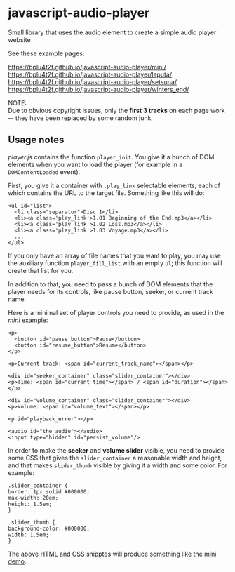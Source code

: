 # javascript-audio-player
Small library that uses the audio element to create a simple audio player website

See these example pages:

https://bplu4t2f.github.io/javascript-audio-player/mini/  
https://bplu4t2f.github.io/javascript-audio-player/laputa/  
https://bplu4t2f.github.io/javascript-audio-player/setsuna/  
https://bplu4t2f.github.io/javascript-audio-player/winters_end/  

NOTE:  
Due to obvious copyright issues, only the **first 3 tracks** on each page work -- they have been replaced by some random junk

## Usage notes

*player.js* contains the function `player_init`. You give it a bunch of DOM elements when you want to load the player (for example in a `DOMContentLoaded` event).

First, you give it a container with `.play_link` selectable elements, each of which contains the URL to the target file. Something like this will do:

```
<ul id="list">
  <li class="separator">Disc 1</li>
  <li><a class='play_link'>1.01 Beginning of the End.mp3</a></li>
  <li><a class='play_link'>1.02 Loss.mp3</a></li>
  <li><a class='play_link'>1.03 Voyage.mp3</a></li>
  ...
</ul>
```

If you only have an array of file names that you want to play, you may use the auxiliary function `player_fill_list` with an empty `ul`; this function will create that list for you.

In addition to that, you need to pass a bunch of DOM elements that the player needs for its controls, like pause button, seeker, or current track name.

Here is a minimal set of player controls you need to provide, as used in the *mini* example:

```
<p>
  <button id="pause_button">Pause</button>
  <button id="resume_button">Resume</button>
</p>

<p>Current track: <span id="current_track_name"></span></p>

<div id="seeker_container" class="slider_container"></div>
<p>Time: <span id="current_time"></span> / <span id="duration"></span></p>

<div id="volume_container" class="slider_container"></div>
<p>Volume: <span id="volume_text"></span></p>

<p id="playback_error"></p>

<audio id="the_audio"></audio>
<input type="hidden" id="persist_volume"/>
```

In order to make the **seeker** and **volume slider** visible, you need to provide some CSS that gives the `slider_container` a reasonable width and height, and that makes `slider_thumb` visible by giving it a width and some color. For example:

```
.slider_container {
border: 1px solid #000000;
max-width: 20em;
height: 1.5em;
}

.slider_thumb {
background-color: #000000;
width: 1.5em;
}
```

The above HTML and CSS snipptes will produce something like the [mini demo](https://bplu4t2f.github.io/javascript-audio-player/mini/).
